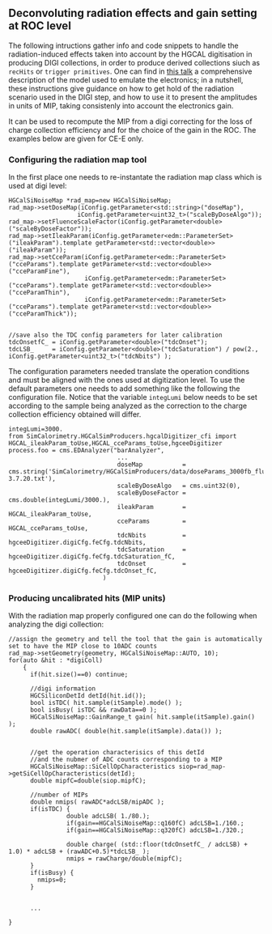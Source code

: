 ## Deconvoluting radiation effects and gain setting at ROC level

The following intructions gather info and code snippets to handle the radiation-induced effects taken into account by the HGCAL digitisation in producing DIGI collections,
in order to produce derived collections siuch as ```recHits``` or ```trigger primitives```.
One can find in [this talk](https://indico.cern.ch/event/933714/contributions/3924245/) a comprehensive description of the model used to emulate the electronics;
in a nutshell, these instructions give guidance on how to get hold of the radiation scenario used in the DIGI step, and how to use it to present the amplitudes in units of MIP, taking consistenly into account the electronics gain.

It can be used to recompute the MIP from a digi correcting for the loss of charge collection efficiency and for the choice of the gain in the ROC.
The examples below are given for CE-E only.



### Configuring the radiation map tool

In the first place one needs to re-instantate the radiation map class which is used at digi level:

```
HGCalSiNoiseMap *rad_map=new HGCalSiNoiseMap;
rad_map->setDoseMap(iConfig.getParameter<std::string>("doseMap"),
                   iConfig.getParameter<uint32_t>("scaleByDoseAlgo"));
rad_map->setFluenceScaleFactor(iConfig.getParameter<double>("scaleByDoseFactor"));
rad_map->setIleakParam(iConfig.getParameter<edm::ParameterSet>("ileakParam").template getParameter<std::vector<double>>("ileakParam"));
rad_map->setCceParam(iConfig.getParameter<edm::ParameterSet>("cceParams").template getParameter<std::vector<double>>("cceParamFine"),
                     iConfig.getParameter<edm::ParameterSet>("cceParams").template getParameter<std::vector<double>>("cceParamThin"),
                     iConfig.getParameter<edm::ParameterSet>("cceParams").template getParameter<std::vector<double>>("cceParamThick"));


//save also the TDC config parameters for later calibration
tdcOnsetfC_ = iConfig.getParameter<double>("tdcOnset");
tdcLSB_     = iConfig.getParameter<double>("tdcSaturation") / pow(2., iConfig.getParameter<uint32_t>("tdcNbits") );
```

The configuration parameters needed translate the operation conditions and must be aligned with the ones used at digitization level.
To use the default parameters one needs to add something like the following the configuration file.
Notice that the variable `integLumi` below needs to be set according to the sample being analyzed as the correction to the charge collection 
efficiency obtained will differ.

```
integLumi=3000.
from SimCalorimetry.HGCalSimProducers.hgcalDigitizer_cfi import HGCAL_ileakParam_toUse,HGCAL_cceParams_toUse,hgceeDigitizer
process.foo = cms.EDAnalyzer("barAnalyzer",
                              ...
                              doseMap           = cms.string('SimCalorimetry/HGCalSimProducers/data/doseParams_3000fb_fluka-3.7.20.txt'),
                              scaleByDoseAlgo   = cms.uint32(0),
                              scaleByDoseFactor = cms.double(integLumi/3000.),
                              ileakParam        = HGCAL_ileakParam_toUse,
                              cceParams         = HGCAL_cceParams_toUse,
                              tdcNbits          = hgceeDigitizer.digiCfg.feCfg.tdcNbits,
                              tdcSaturation     = hgceeDigitizer.digiCfg.feCfg.tdcSaturation_fC,
                              tdcOnset          = hgceeDigitizer.digiCfg.feCfg.tdcOnset_fC,
                          )
```

### Producing uncalibrated hits (MIP units)

With the radiation map properly configured one can do the following when analyzing the digi collection:

```
//assign the geometry and tell the tool that the gain is automatically set to have the MIP close to 10ADC counts
rad_map->setGeometry(geometry, HGCalSiNoiseMap::AUTO, 10);
for(auto &hit : *digiColl)
    {
      if(hit.size()==0) continue;

      //digi information
      HGCSiliconDetId detId(hit.id());
      bool isTDC( hit.sample(itSample).mode() );
      bool isBusy( isTDC && rawData==0 );
      HGCalSiNoiseMap::GainRange_t gain( hit.sample(itSample).gain() );
      double rawADC( double(hit.sample(itSample).data()) );


      //get the operation characterisics of this detId
      //and the nubmer of ADC counts corresponding to a MIP
      HGCalSiNoiseMap::SiCellOpCharacteristics siop=rad_map->getSiCellOpCharacteristics(detId);
      double mipfC=double(siop.mipfC);

      //number of MIPs
      double nmips( rawADC*adcLSB/mipADC );
      if(isTDC) {
                double adcLSB( 1./80.);
                if(gain==HGCalSiNoiseMap::q160fC) adcLSB=1./160.;
                if(gain==HGCalSiNoiseMap::q320fC) adcLSB=1./320.;
                 
                double charge( (std::floor(tdcOnsetfC_ / adcLSB) + 1.0) * adcLSB + (rawADC+0.5)*tdcLSB_ );
                nmips = rawCharge/double(mipfC);
      }
      if(isBusy) {
        nmips=0;
      }


      ...

}
```
